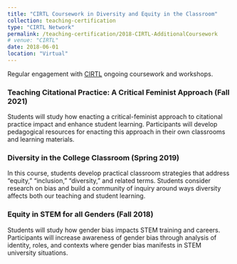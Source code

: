 ```yaml
---
title: "CIRTL Coursework in Diversity and Equity in the Classroom"
collection: teaching-certification
type: "CIRTL Network"
permalink: /teaching-certification/2018-CIRTL-AdditionalCoursework
# venue: "CIRTL"
date: 2018-06-01
location: "Virtual"
---
```


Regular engagement with [CIRTL](https://www.cirtl.net/) ongoing coursework and workshops. 


### Teaching Citational Practice: A Critical Feminist Approach (Fall 2021)
Students will study how enacting a critical-feminist approach to citational practice impact and enhance student learning. Participants will develop pedagogical resources for enacting this approach in their own classrooms and learning materials. 


### Diversity in the College Classroom (Spring 2019)
In this course, students develop practical classroom strategies that address “equity,” “inclusion,” “diversity,” and related terms.
Students consider research on bias and build a community of inquiry around ways diversity affects both our teaching and student
learning.

###  Equity in STEM for all Genders (Fall 2018)
Students will study how gender bias impacts STEM training and careers. Participants will increase awareness of gender bias
through analysis of identity, roles, and contexts where gender bias manifests in STEM university situations.

<!-- Heading 1
======

Heading 2
======

Heading 3
====== -->